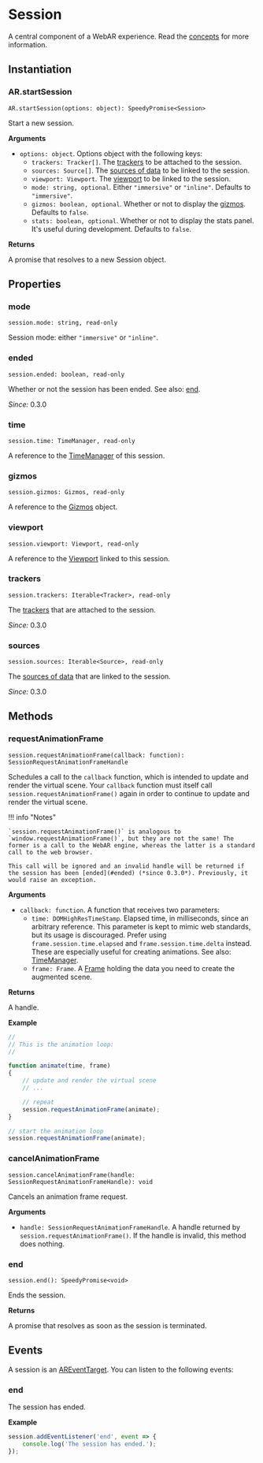 # Session

A central component of a WebAR experience. Read the [concepts](../tutorial/concepts.md) for more information.

## Instantiation

### AR.startSession

`AR.startSession(options: object): SpeedyPromise<Session>`

Start a new session.

**Arguments**

* `options: object`. Options object with the following keys:
    * `trackers: Tracker[]`. The [trackers](tracker.md) to be attached to the session.
    * `sources: Source[]`. The [sources of data](source.md) to be linked to the session.
    * `viewport: Viewport`. The [viewport](viewport.md) to be linked to the session.
    * `mode: string, optional`. Either `"immersive"` or `"inline"`. Defaults to `"immersive"`.
    * `gizmos: boolean, optional`. Whether or not to display the [gizmos](gizmos.md). Defaults to `false`.
    * `stats: boolean, optional`. Whether or not to display the stats panel. It's useful during development. Defaults to `false`.

**Returns**

A promise that resolves to a new Session object.

## Properties

### mode

`session.mode: string, read-only`

Session mode: either `"immersive"` or `"inline"`.

### ended

`session.ended: boolean, read-only`

Whether or not the session has been ended. See also: [end](#end).

*Since:* 0.3.0

### time

`session.time: TimeManager, read-only`

A reference to the [TimeManager](time-manager.md) of this session.

### gizmos

`session.gizmos: Gizmos, read-only`

A reference to the [Gizmos](gizmos.md) object.

### viewport

`session.viewport: Viewport, read-only`

A reference to the [Viewport](viewport.md) linked to this session.

### trackers

`session.trackers: Iterable<Tracker>, read-only`

The [trackers](tracker.md) that are attached to the session.

*Since:* 0.3.0

### sources

`session.sources: Iterable<Source>, read-only`

The [sources of data](source.md) that are linked to the session.

*Since:* 0.3.0

## Methods

### requestAnimationFrame

`session.requestAnimationFrame(callback: function): SessionRequestAnimationFrameHandle`

Schedules a call to the `callback` function, which is intended to update and render the virtual scene. Your `callback` function must itself call `session.requestAnimationFrame()` again in order to continue to update and render the virtual scene.

!!! info "Notes"

    `session.requestAnimationFrame()` is analogous to `window.requestAnimationFrame()`, but they are not the same! The former is a call to the WebAR engine, whereas the latter is a standard call to the web browser.

    This call will be ignored and an invalid handle will be returned if the session has been [ended](#ended) (*since 0.3.0*). Previously, it would raise an exception.

**Arguments**

* `callback: function`. A function that receives two parameters:
    * `time: DOMHighResTimeStamp`. Elapsed time, in milliseconds, since an arbitrary reference. This parameter is kept to mimic web standards, but its usage is discouraged. Prefer using `frame.session.time.elapsed` and `frame.session.time.delta` instead. These are especially useful for creating animations. See also: [TimeManager](time-manager.md).
    * `frame: Frame`. A [Frame](frame.md) holding the data you need to create the augmented scene.

**Returns**

A handle.

**Example**

```js
//
// This is the animation loop:
//

function animate(time, frame)
{
    // update and render the virtual scene
    // ...

    // repeat
    session.requestAnimationFrame(animate);
}

// start the animation loop
session.requestAnimationFrame(animate);
```

### cancelAnimationFrame

`session.cancelAnimationFrame(handle: SessionRequestAnimationFrameHandle): void`

Cancels an animation frame request.

**Arguments**

* `handle: SessionRequestAnimationFrameHandle`. A handle returned by `session.requestAnimationFrame()`. If the handle is invalid, this method does nothing.

### end

`session.end(): SpeedyPromise<void>`

Ends the session.

**Returns**

A promise that resolves as soon as the session is terminated.

## Events

A session is an [AREventTarget](ar-event-target.md). You can listen to the following events:

### end

The session has ended.

**Example**

```js
session.addEventListener('end', event => {
    console.log('The session has ended.');
});
```